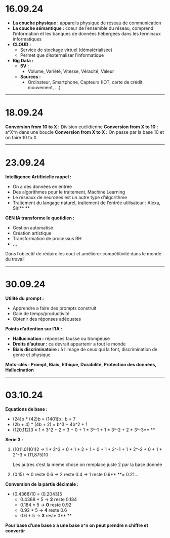 # 16.09.24

- **La couche physique :** appareils physique de réseau de communication
- **La couche sémantique :** coeur de l’ensemble du réseau, comprend l’information et les banques de données hébergées dans les terminaux informatiques
- **CLOUD :**
  - Service de stockage virtuel (dématérialisée)
  - Permet que d’externaliser l’informatique
- **Big Data :**
  - **5V :**
    - Volume, Variété, Vitesse, Véracité, Valeur
  - **Sources :**
    - Ordinateur, Smartphone, Capteurs (IOT, carte de crédit, mouvement, …)

---

# 18.09.24

**Conversion from 10 to X :** Division euclidienne
**Conversion from X to 10 :** a*X^n dans une boucle
**Conversion from X to X :** On passe par la base 10 et on faire 10 to X

---

# **23.09.24**

**Intelligence Artificielle rappel :**

* On a des données en entrée
* Des algorithmes pour le traitement, Machine Learning
* Le réseaux de neurones est un autre type d’algorithme
* Traitement du langage naturel, traitement de l’entrée utilisateur : Alexa, Siri** **

**GEN IA transforme le quotidien :**

* Gestion automatisé
* Création artistique
* Transformation de processus RH
* **…**

Dans l’objectif de réduire les cout et améliorer compétitivité dans le monde du travail

---

# **30.09.24**

**Utilité du prompt :**

* Apprendre a faire des prompts construit
* Gain de temps/productivité
* Obtenir des réponses adéquates

**Points d’attention sur l’IA :**

* **Hallucination :** réponses fausse ou trompeuse
* **Droits d’auteur :** ca devrait appartenir a tout le monde
* **Biais discriminatoire :** à l’image de ceux qui la font, discrimination de genre et physique

**Mots-clés : Prompt, Biais, Ethique, Durabilité, Protection des données, Hallucination**

---

# **03.10.24**

**Equations de base :**

* (24)b * (42)b = (1401)b : b = 7
* (2b + 4) * (4b + 2) = b^3 + 4b^2 + 1
* (120,112)3 = 1 * 3^2 + 2 * 3 + 0 + 1 * 3^-1 + 1 * 3^-2 + 2 * 3^-3** **

**Serie 3 :**

1. (1011.01101)2 -> 1 * 2^3 + 0 + 1 * 2 + 1 + 0 + 1 * 2^-1 + 1 * 2^-2 + 0 + 1 * 2^-3 = (11,875)10

   Les autres c’est la meme chose on remplace juste 2 par la base donnée
2. (0.15) -> 0 reste 0.6 -> 2 reste 0.4 -> 1 reste 0.6**  **= 0.21…

**Conversion de la partie décimale :**

* (0.4368)10 = (0.2043)5
  * 0.4368 * 5 -> **2** reste 0.184
  * 0.184 * 5 -> **0** reste 0.92
  * 0.92 * 5 -> **4** reste 0.6
  * 0.6 * 5 -> **3** reste 0** **

**Pour base d’une base x a une base x^n on peut prendre n chiffre et convertir**
